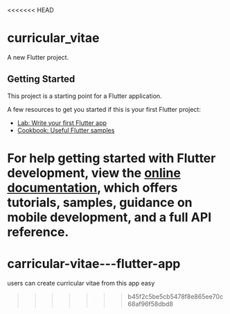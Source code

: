 <<<<<<< HEAD
# curricular_vitae

A new Flutter project.

## Getting Started

This project is a starting point for a Flutter application.

A few resources to get you started if this is your first Flutter project:

- [Lab: Write your first Flutter app](https://docs.flutter.dev/get-started/codelab)
- [Cookbook: Useful Flutter samples](https://docs.flutter.dev/cookbook)

For help getting started with Flutter development, view the
[online documentation](https://docs.flutter.dev/), which offers tutorials,
samples, guidance on mobile development, and a full API reference.
=======
# carricular-vitae---flutter-app
users can create curricular vitae from this app easy
>>>>>>> b45f2c5be5cb5478f8e865ee70c68af96f58dbd8

